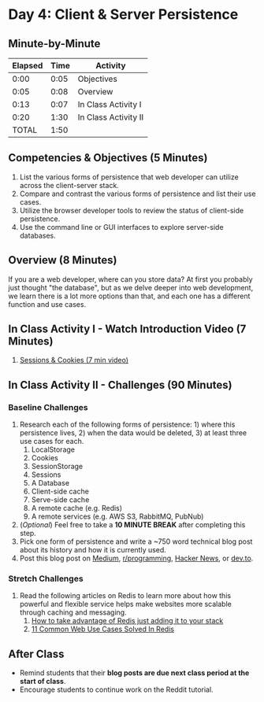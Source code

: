 # Day 4: Client & Server Persistence

## Minute-by-Minute

| **Elapsed** | **Time**  | **Activity**              |
| ----------- | --------- | ------------------------- |
| 0:00        | 0:05      | Objectives                |
| 0:05        | 0:08      | Overview                  |
| 0:13        | 0:07      | In Class Activity I       |
| 0:20        | 1:30      | In Class Activity II      |
| TOTAL       | 1:50      |                           |

## Competencies & Objectives (5 Minutes)

1. List the various forms of persistence that web developer can utilize across the client-server stack.
1. Compare and contrast the various forms of persistence and list their use cases.
1. Utilize the browser developer tools to review the status of client-side persistence.
1. Use the command line or GUI interfaces to explore server-side databases.

## Overview (8 Minutes)

If you are a web developer, where can you store data? At first you probably just thought "the database", but as we delve deeper into web development, we learn there is a lot more options than that, and each one has a different function and use cases.

## In Class Activity I -  Watch Introduction Video (7 Minutes)

1. [Sessions & Cookies (7 min video)](https://www.youtube.com/watch?v=64veb6tKTm0)

## In Class Activity II - Challenges (90 Minutes)

### Baseline Challenges

1. Research each of the following forms of persistence: 1) where this persistence lives, 2) when the data would be deleted, 3) at least three use cases for each.
    1. LocalStorage
    1. Cookies
    1. SessionStorage
    1. Sessions
    1. A Database
    1. Client-side cache
    1. Serve-side cache
    1. A remote cache (e.g. Redis)
    1. A remote services (e.g. AWS S3, RabbitMQ, PubNub)
1. (_Optional_) Feel free to take a **10 MINUTE BREAK** after completing this step.
1. Pick one form of persistence and write a ~750 word technical blog post about its history and how it is currently used.
1. Post this blog post on [Medium](https://medium.com), [r/programming](https://www.reddit.com/r/programming/), [Hacker News](https://news.ycombinator.com), or [dev.to](https://dev.to).

### Stretch Challenges

1. Read the following articles on Redis to learn more about how this powerful and flexible service helps make websites more scalable through caching and messaging.
    1. [How to take advantage of Redis just adding it to your stack](http://oldblog.antirez.com/post/take-advantage-of-redis-adding-it-to-your-stack.html)
    1. [11 Common Web Use Cases Solved In Redis](http://highscalability.com/blog/2011/7/6/11-common-web-use-cases-solved-in-redis.html)

## After Class

* Remind students that their **blog posts are due next class period at the start of class**.
* Encourage students to continue work on the Reddit tutorial.
